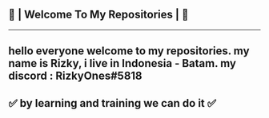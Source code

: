 ## 👋 | Welcome To My Repositories | 👋
---
hello everyone welcome to my repositories. my name is Rizky, i live in Indonesia - Batam.
my discord : RizkyOnes#5818
---
## ✅ by learning and training we can do it ✅

